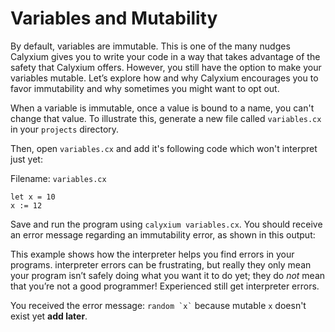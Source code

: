 # Variables and Mutability

By default, variables are immutable. This is one of the many nudges Calyxium gives you to write your code in a way that takes advantage of the safety that Calyxium offers. However, you still have the option to make your variables mutable. Let’s explore how and why Calyxium encourages you to favor immutability and why sometimes you might want to opt out.

When a variable is immutable, once a value is bound to a name, you can't change that value. To illustrate this, generate a new file called `variables.cx` in your `projects` directory.

Then, open `variables.cx` and add it's following code which won't interpret just yet:

<span class="filename">Filename: `variables.cx`</span>

```calyxium,no
let x = 10
x := 12
```

Save and run the program using `calyxium variables.cx`. You should receive an error message regarding an immutability error, as shown in this output:

This example shows how the interpreter helps you find errors in your programs.
interpreter errors can be frustrating, but really they only mean your program
isn’t safely doing what you want it to do yet; they do _not_ mean that you’re
not a good programmer! Experienced <add word for what we call people that use calyxium> still get interpreter errors.

You received the error message:
`` random `x` `` because mutable `x` doesn't exist yet **add later**.